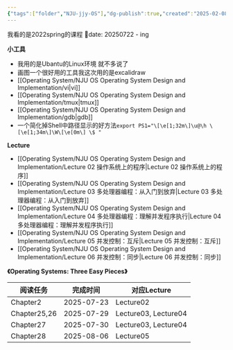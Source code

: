 ```yaml
---
{"tags":["folder","NJU-jjy-OS"],"dg-publish":true,"created":"2025-02-08T15:22:57.470+08:00","updated":"2025-08-08T23:20:38.284+08:00","permalink":"/Operating System/NJU OS Operating System Design and Implementation/NJU OS Operating System Design and Implementation/","dgPassFrontmatter":true,"noteIcon":""}
---
```


我看的是2022spring的课程
📅date: 20250722 - ing

**小工具**
- 我用的是Ubantu的Linux环境 就不多说了
- 画图一个很好用的工具我这次用的是excalidraw
- [[Operating System/NJU OS Operating System Design and Implementation/vi\|vi]]
- [[Operating System/NJU OS Operating System Design and Implementation/tmux\|tmux]]
- [[Operating System/NJU OS Operating System Design and Implementation/gdb\|gdb]]
- 一个简化掉Shell中路径显示的好方法`export PS1="\[\e[1;32m\]\u@\h \[\e[1;34m\]\W\[\e[0m\] \$ "`

**Lecture**
- [[Operating System/NJU OS Operating System Design and Implementation/Lecture 02 操作系统上的程序\|Lecture 02 操作系统上的程序]]
- [[Operating System/NJU OS Operating System Design and Implementation/Lecture 03 多处理器编程：从入门到放弃\|Lecture 03 多处理器编程：从入门到放弃]]
- [[Operating System/NJU OS Operating System Design and Implementation/Lecture 04 多处理器编程：理解并发程序执行\|Lecture 04 多处理器编程：理解并发程序执行]]
- [[Operating System/NJU OS Operating System Design and Implementation/Lecture 05 并发控制：互斥\|Lecture 05 并发控制：互斥]]
- [[Operating System/NJU OS Operating System Design and Implementation/Lecture 06 并发控制：同步\|Lecture 06 并发控制：同步]]

**《Operating Systems: Three Easy Pieces》**

| 阅读任务         | 完成时间       | 对应Lecture            |
| ------------ | ---------- | -------------------- |
| Chapter2     | 2025-07-23 | Lecture02            |
| Chapter25,26 | 2025-07-29 | Lecture03, Lecture04 |
| Chapter27    | 2025-07-30 | Lecture03, Lecture04 |
| Chapter28    | 2025-08-06 | Lecture05            |





